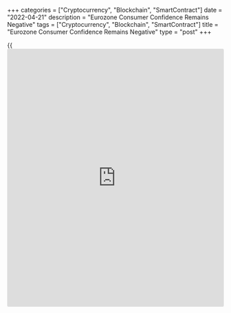 +++
categories = ["Cryptocurrency", "Blockchain", "SmartContract"]
date = "2022-04-21"
description = "Eurozone Consumer Confidence Remains Negative"
tags = ["Cryptocurrency", "Blockchain", "SmartContract"]
title = "Eurozone Consumer Confidence Remains Negative"
type = "post"
+++

{{<iframe id="large-banner" src="https://www.bounty.group/#slide=6.0" width="100%" height="600" scrolling="no" style="border: 0px solid rgb(216, 221, 230); border-radius: 3px;">}}

Euro area consumer confidence unexpectedly improved in April, after
falling sharply in the previous month, yet remained in the negative
territory indicating pessimism, preliminary figures from the European
Commission showed Thursday.  
  
The flash consumer confidence index rose to -16.9 from -18.7 in March,
which was the weakest since May 2020 shortly after the [coronavirus][1]
pandemic began. Economists had forecast a score of -20.  
  
The corresponding index for the EU climbed 2.0 points to -17.6.  
  
Both indicators remained well below their long-term averages.  
  
The survey data was collected from April 1 to 20.  
  
Eurozone consumption in recent weeks was likely underpinned by increased
mobility due to removal of most of the restrictions linked to the
pandemic and households releasing their pent-up demand, Capital
Economics said.  
  
"Looking ahead, the outlook for consumption is weak," Capital Economics
economist Michael Tran said.  
  
Energy price-driven headline inflation is widely expected to climb
further from its [fresh record of 7.4 percent in March][2], and hurt
consumer spending and confidence. Consumers could also turn more
cautious as the war in Ukraine prolongs and start to save more as they
worry about the financial and economic outlook.  
  
While the stock of forced savings over the past few years could provide
a buffer against declines in real incomes, there is little scope for
continued big declines in savings to drive consumption growth as
household saving rate is now close to pre-pandemic levels, the economist
added.  
  
"Accordingly, we think that overall household spending will decline in
Q2 and remain weak in Q3," Tran said.  
  
The final data is set to be released along with the monthly economic
sentiment survey data on April 28.

For comments and feedback [contact](https://www.playgroundfx.com/contact/): editorial@rtt[news](https://www.letsplayfx.com/blog/forex-news-website/).com

[Economic News][3]

 **What parts of the world are seeing the best (and worst) economic
performances lately? Click[here][4] to check out our [Econ Scorecard][4]
and find out! See up-to-the-moment [ranking](https://www.playgroundfx.com/blog/crypto-exchange-ranking/)s for the best and worst
performers in [GDP][5], [unemployment rate][6], [inflation][7] and much
more.**

   1. www.rtt[news](https://www.letsplayfx.com/blog/forex-news-website/).com/list/coronavirus.aspx
   2. www.rtt[news](https://www.letsplayfx.com/blog/forex-news-website/).com/3277098/eurozone-inflation-accelerates-to-record-on-energy-prices.aspx
   3. www.rtt[news](https://www.letsplayfx.com/blog/forex-news-website/).com/Content/EconomicNews.aspx
   4. www.rtt[news](https://www.letsplayfx.com/blog/forex-news-website/).com/economic-scorecard/world-rank/retail-sales/highest-performance.aspx
   5. www.rtt[news](https://www.letsplayfx.com/blog/forex-news-website/).com/economic-scorecard/world-rank/GDP/highest-performance.aspx
   6. www.rtt[news](https://www.letsplayfx.com/blog/forex-news-website/).com/economic-scorecard/world-rank/unemployment-rate/lowest-performance.aspx
   7. www.rtt[news](https://www.letsplayfx.com/blog/forex-news-website/).com/economic-scorecard/world-rank/CPI/highest-performance.aspx